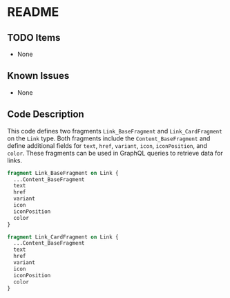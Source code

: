 # README

## TODO Items
- None

## Known Issues
- None

## Code Description
This code defines two fragments `Link_BaseFragment` and `Link_CardFragment` on the `Link` type. Both fragments include the `Content_BaseFragment` and define additional fields for `text`, `href`, `variant`, `icon`, `iconPosition`, and `color`. These fragments can be used in GraphQL queries to retrieve data for links.

```graphql
fragment Link_BaseFragment on Link {
  ...Content_BaseFragment
  text
  href
  variant
  icon
  iconPosition
  color
}

fragment Link_CardFragment on Link {
  ...Content_BaseFragment
  text
  href
  variant
  icon
  iconPosition
  color
}
```